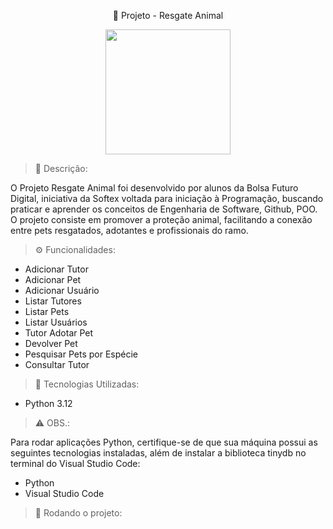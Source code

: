 <p align="center">  🐾 Projeto - Resgate Animal

<p align="center"> <img src="https://github.com/user-attachments/assets/c3ce81a1-c21e-4a73-abad-b95c70acd228" width="200">

> 📝 Descrição:

O Projeto Resgate Animal foi desenvolvido por alunos da Bolsa Futuro Digital, iniciativa da Softex voltada para iniciação à Programação, buscando praticar e aprender os conceitos de Engenharia de Software, Github, POO. O projeto consiste em promover a proteção animal, facilitando a conexão entre pets resgatados, adotantes e profissionais do ramo.

> ⚙️ Funcionalidades:

- Adicionar Tutor
- Adicionar Pet
- Adicionar Usuário
- Listar Tutores
- Listar Pets
- Listar Usuários
- Tutor Adotar Pet
- Devolver Pet
- Pesquisar Pets por Espécie
- Consultar Tutor

> 🔧 Tecnologias Utilizadas:

- Python 3.12

> ⚠️ OBS.:

Para rodar aplicações Python, certifique-se de que sua máquina possui as seguintes tecnologias instaladas, além de instalar a biblioteca tinydb no terminal do Visual Studio Code:

- Python 
- Visual Studio Code

> 🚀 Rodando o projeto:




